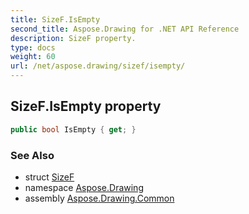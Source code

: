 ```yaml
---
title: SizeF.IsEmpty
second_title: Aspose.Drawing for .NET API Reference
description: SizeF property. 
type: docs
weight: 60
url: /net/aspose.drawing/sizef/isempty/
---
```

## SizeF.IsEmpty property

```csharp
public bool IsEmpty { get; }
```

### See Also

* struct [SizeF](../)
* namespace [Aspose.Drawing](../../sizef/)
* assembly [Aspose.Drawing.Common](../../../)


